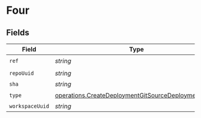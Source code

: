 # Four


## Fields

| Field                                                                                                                      | Type                                                                                                                       | Required                                                                                                                   | Description                                                                                                                |
| -------------------------------------------------------------------------------------------------------------------------- | -------------------------------------------------------------------------------------------------------------------------- | -------------------------------------------------------------------------------------------------------------------------- | -------------------------------------------------------------------------------------------------------------------------- |
| `ref`                                                                                                                      | *string*                                                                                                                   | :heavy_check_mark:                                                                                                         | N/A                                                                                                                        |
| `repoUuid`                                                                                                                 | *string*                                                                                                                   | :heavy_check_mark:                                                                                                         | N/A                                                                                                                        |
| `sha`                                                                                                                      | *string*                                                                                                                   | :heavy_minus_sign:                                                                                                         | N/A                                                                                                                        |
| `type`                                                                                                                     | [operations.CreateDeploymentGitSourceDeploymentsType](../../models/operations/createdeploymentgitsourcedeploymentstype.md) | :heavy_check_mark:                                                                                                         | N/A                                                                                                                        |
| `workspaceUuid`                                                                                                            | *string*                                                                                                                   | :heavy_minus_sign:                                                                                                         | N/A                                                                                                                        |
